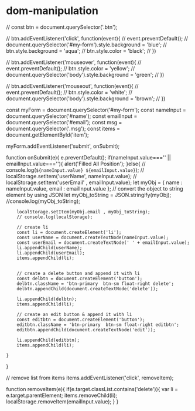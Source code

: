 # dom-manipulation
// const btn = document.querySelector('.btn');

// btn.addEventListener('click', function(event){
//     event.preventDefault();
//     document.querySelector('#my-form').style.background = 'blue';
//     btn.style.background = 'aqua';
//     btn.style.color = 'black';
// })

// btn.addEventListener('mouseover', function(event){
//     event.preventDefault();
//     btn.style.color = 'yellow';
//     document.querySelector('body').style.background = 'green';
// })

// btn.addEventListener('mouseout', function(event){
//     event.preventDefault();
//     btn.style.color = 'white';
//     document.querySelector('body').style.background = 'brown';
// })

const myForm = document.querySelector('#my-form');
const nameInput = document.querySelector('#name');
const emailInput = document.querySelector('#email');
const msg = document.querySelector('.msg');
const items = document.getElementById('item');

myForm.addEventListener('submit', onSubmit);

function onSubmit(e){
    e.preventDefault();
    if(nameInput.value==='' || emailInput.value===''){
        alert('Filled All Position');
    }else{
        // console.log(`${nameInput.value} ${emailInput.value}`);
        // localStorage.setItem('userName', nameInput.value);
        // localStorage.setItem('userEmail' , emailInput.value);
        let myObj = {
            name : nameInput.value,
            email : emailInput.value
        };
        // convert the object to string element by using JSON
        let myObj_toString = JSON.stringify(myObj);
        //console.log(myObj_toString);

        localStorage.setItem(myObj.email , myObj_toString);
        // console.log(localStorage);

        // create li
        const li = document.createElement('li');
        const userName = document.createTextNode(nameInput.value);
        const userEmail = document.createTextNode(' ' + emailInput.value);
        li.appendChild(userName);
        li.appendChild(userEmail);
        items.appendChild(li);
        
        
        // create a delete button and append it with li
        const delbtn = document.createElement('button');
        delbtn.className = 'btn-primary  btn-sm float-right delete';
        delbtn.appendChild(document.createTextNode('delete'));
        
        li.appendChild(delbtn);
        items.appendChild(li);

        // create an edit button & append it with li
        const editbtn = document.createElement('button');
        editbtn.className = 'btn-primary  btn-sm float-right editbtn';
        editbtn.appendChild(document.createTextNode('edit'));
        
        li.appendChild(editbtn);
        items.appendChild(li);
        
    }    
}

// remove list from items
items.addEventListener('click', removeItem);

function removeItem(e){
    if(e.target.classList.contains('delete')){
        var li = e.target.parentElement;
        items.removeChild(li);
        localStorage.removeItem(emailInput.value);
    }
}

